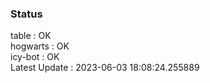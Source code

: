 ### Status


table : OK  
hogwarts : OK  
icy-bot : OK  
Latest Update : 2023-06-03 18:08:24.255889
